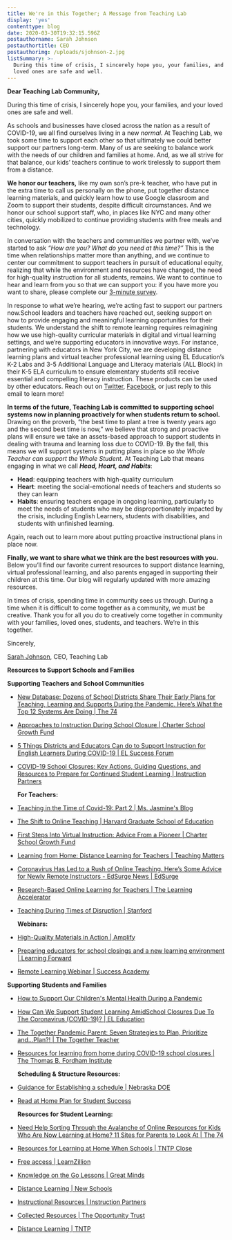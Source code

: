 ```yaml
---
title: We're in this Together; A Message from Teaching Lab
display: 'yes'
contenttype: blog
date: 2020-03-30T19:32:15.596Z
postauthorname: Sarah Johnson
postauthortitle: CEO
postauthorimg: /uploads/sjohnson-2.jpg
listSummary: >-
  During this time of crisis, I sincerely hope you, your families, and your
  loved ones are safe and well.
---
```

**Dear Teaching Lab Community,**

During this time of crisis, I sincerely hope you, your families, and your loved ones are safe and well.

As schools and businesses have closed across the nation as a result of COVID-19, we all find ourselves living in a new *normal*. At Teaching Lab, we took some time to support each other so that ultimately we could better support our partners long-term. Many of us are seeking to balance work with the needs of our children and families at home. And, as we all strive for that balance, our kids’ teachers continue to work tirelessly to support them from a distance.

**We honor our teachers,** like my own son’s pre-k teacher, who have put in the extra time to call us personally on the phone, put together distance learning materials, and quickly learn how to use Google classroom and Zoom to support their students, despite difficult circumstances. And we honor our school support staff, who, in places like NYC and many other cities, quickly mobilized to continue providing students with free meals and technology.

In conversation with the teachers and communities we partner with, we’ve started to ask *“How are you? What do you need at this time?”* This is the time when relationships matter more than anything, and we continue to center our commitment to support teachers in pursuit of educational equity, realizing that while the environment and resources have changed, the need for high-quality instruction for all students, remains. We want to continue to hear and learn from you so that we can support you: if you have more you want to share, please complete our [3-minute survey](https://forms.gle/DbPzdAWcpShGWA6g7). 

In response to what we’re hearing, we’re acting fast to support our partners now.School leaders and teachers have reached out, seeking support on how to provide engaging and meaningful learning opportunities for their students. We understand the shift to remote learning requires reimagining how we use high-quality curricular materials in digital and virtual learning settings, and we’re supporting educators in innovative ways. For instance, partnering with educators in New York City, we are developing distance learning plans and virtual teacher professional learning using EL Education’s K-2 Labs and 3-5 Additional Language and Literacy materials (ALL Block) in their K-5 ELA curriculum to ensure elementary students still receive essential and compelling literacy instruction. These products can be used by other educators. Reach out on [Twitter](https://twitter.com/teachinglabhq?lang=en), [Facebook](https://www.facebook.com/teachinglabhq/), or just reply to this email to learn more!

**In terms of the future, Teaching Lab is committed to supporting school systems now in planning proactively for when students return to school.** Drawing on the proverb, “the best time to plant a tree is twenty years ago and the second best time is now,” we believe that strong and proactive plans will ensure we take an assets-based approach to support students in dealing with trauma and learning loss due to COVID-19. By the fall, this means we will support systems in putting plans in place so *the Whole Teacher can support the Whole Student*. At Teaching Lab that means engaging in what we call ***Head, Heart, and Habits***:

* **Head**: equipping teachers with high-quality curriculum
* **Heart**: meeting the social-emotional needs of teachers and students so they can learn
* **Habits**: ensuring teachers engage in ongoing learning, particularly to meet the needs of students who may be disproportionately impacted by the crisis, including English Learners, students with disabilities, and students with unfinished learning.

Again, reach out to learn more about putting proactive instructional plans in place now.

**Finally, we want to share what we think are the best resources with you.** Below you’ll find our favorite current resources to support distance learning, virtual professional learning, and also parents engaged in supporting their children at this time. Our blog will regularly updated with more amazing resources.

In times of crisis, spending time in community sees us through. During a time when it is difficult to come together as a community, we must be creative. Thank you for all you do to creatively come together in community with your families, loved ones, students, and teachers. We’re in this together.

Sincerely,

[Sarah Johnson](https://twitter.com/OnlySJJ), CEO, Teaching Lab







**Resources to Support Schools and Families**



**Supporting Teachers and School Communities**

* [New Database: Dozens of School Districts Share Their Early Plans for Teaching, Learning and Supports During the Pandemic. Here’s What the Top 12 Systems Are Doing | The 74](https://www.the74million.org/new-database-dozens-of-school-districts-share-their-early-plans-for-teaching-learning-and-supports-during-the-pandemic-heres-what-the-top-12-systems-are-doing/)
* [Approaches to Instruction During School Closure | Charter School Growth Fund](https://stories.chartergrowthfund.org/approaches-to-instruction-during-school-closure-70e56b064d13)
* [5 Things Districts and Educators Can do to Support Instruction for English Learners During COVID-19 | EL Success Forum](https://www.elsuccessforum.org/news/5-things-districts-and-educators-can-do-to-support-instruction-for-english-learners-during-covid-19)
* [COVID-19 School Closures: Key Actions, Guiding Questions, and Resources to Prepare for Continued Student Learning | Instruction Partners](https://docs.google.com/document/d/1aaJebxX_d5upViwPb1uF0YCg_uRRx3Mn/edit)

  **For Teachers:**
* [Teaching in the Time of Covid-19: Part 2 | Ms. Jasmine's Blog](https://jasmineteaches.wordpress.com/2020/03/29/teaching-in-the-time-of-covid-19-part-2/)
* [The Shift to Online Teaching | Harvard Graduate School of Education](https://www.gse.harvard.edu/news/uk/20/03/shift-online-teaching)
* [First Steps Into Virtual Instruction: Advice From a Pioneer | Charter School Growth Fund](https://stories.chartergrowthfund.org/first-steps-into-virtual-instruction-lessons-learned-and-advice-from-a-pioneer-45dc47aee131)
* [Learning from Home: Distance Learning for Teachers | Teaching Matters](https://lp.teachingmatters.org/learning-from-home-distance-learning-for-teachers)
* [Coronavirus Has Led to a Rush of Online Teaching. Here’s Some Advice for Newly Remote Instructors - EdSurge News | EdSurge](https://www.edsurge.com/news/2020-03-11-coronavirus-has-led-to-a-rush-of-online-teaching-here-s-some-advice-for-newly-remote-instructors)
* [Research-Based Online Learning for Teachers | The Learning Accelerator](https://drive.google.com/file/d/1k_5Rk4HoUkJVb_rpbFgpjsUiIrlOOmrA/view?fbclid=IwAR37vUfVVh626OtzLuWgeHqb2wj197OptCL2TnEbR_W8xDUUFY3jhc9z-o8)
* [Teaching During Times of Disruption | Stanford](https://docs.google.com/document/d/1ccsudB2vwZ_GJYoKlFzGbtnmftGcXwCIwxzf-jkkoCU/preview?fbclid=IwAR0ztBizakMGpMOPg5l_YZ0oCf9qfbfl5hQPb1k3n63VDWsn_vDZzDAMMzU#)

  **Webinars:**
* [High-Quality Materials in Action | Amplify](http://go.info.amplify.com/getintouchoption-webinar-fy20_hqim_general_webinars_national_hqim?utm_campaign=FY20_HQIM&utm_medium=email&_hsenc=p2ANqtz--mNSBaigYwKTYI0qcMs5lA49H_kMDNHGF_-1xACquAIQurzt0fR_IrrQQef2JvqoloMNfsXyK7QMUNkzesDJRz5RO5nw&_hsmi=85112499&utm_source=hs_email&utm_content=85112499&hsCtaTracking=23770025-f348-4682-926c-cec34824f92d%7C7bfe810b-6972-463a-8c91-1f460a88fd43)
* [Preparing educators for school closings and a new learning environment | Learning Forward](https://learningforward.org/webinar/preparing-educators-for-school-closings-and-a-new-learning-environment/)
* [Remote Learning Webinar | Success Academy](https://saremotelearning.splashthat.com/)





**Supporting Students and Families**

* [How to Support Our Children's Mental Health During a Pandemic](https://www.leadingequitycenter.com/132)
* [How Can We Support Student Learning AmidSchool Closures Due To The Coronavirus (COVID-19)? | EL Education](https://eleducation.org/news/how-can-we-support-student-learning-amid-school-closures-due-to-the-coronavirus-covid-19)
* [The Together Pandemic Parent: Seven Strategies to Plan, Prioritize and...Plan?! | The Together Teacher](https://www.thetogethergroup.com/blog/the-together-pandemic-parent-seven-strategies-to-plan-prioritize-and-plan/)
* [Resources for learning from home during COVID-19 school closures | The Thomas B. Fordham Institute](https://fordhaminstitute.org/national/commentary/resources-learning-home-during-covid-19-school-closures)

  **Scheduling & Structure Resources:**
* [Guidance for Establishing a schedule | Nebraska DOE](https://drive.google.com/file/d/1FEkwoba3Q2NUGllaZs176VktR2IkTbHR/view?usp=sharing)
* [Read at Home Plan for Student Success](https://cdn.education.ne.gov/wp-content/uploads/2019/09/Read-At-Home-Plan-3.pdf)

  **Resources for Student Learning:**
* [Need Help Sorting Through the Avalanche of Online Resources for Kids Who Are Now Learning at Home? 11 Sites for Parents to Look At | The 74](https://www.the74million.org/article/need-help-sorting-through-the-avalanche-of-online-resources-for-kids-who-are-now-learning-at-home-11-sites-for-parents-to-look-at/)
* [Resources for Learning at Home When Schools | TNTP Close](https://tntp.org/blog/post/resources-for-learning-at-home-when-schools-close)
* [Free access | LearnZillion](https://learnzillion.com/resources/73932)
* [Knowledge on the Go Lessons | Great Minds](https://gm.greatminds.org/en-us/knowledgeonthego?utm_campaign=Knowledge%20for%20All%20%7C%20Coronavirus%202020&utm_source=hs_email&utm_medium=email&utm_content=84942936&_hsenc=p2ANqtz--ITC2NZTyf0dm8ikY5JErze6GZvr_mDG5O-4eAYmQCwqEOjEDWyfCzf_aV4l2c3S3F4Fpl6smubfjGogqkHVlIcOJSYA&_hsmi=84942936)
* [Distance Learning | New Schools](https://newschoolsforneworleans.us2.list-manage.com/track/click?u=497c6eaf94d56a7f14993932e&id=d72de243e8&e=8d9569a1a6)
* [Instructional Resources | Instruction Partners](https://newschoolsforneworleans.us2.list-manage.com/track/click?u=497c6eaf94d56a7f14993932e&id=28846cb757&e=8d9569a1a6)
* [Collected Resources | The Opportunity Trust](https://newschoolsforneworleans.us2.list-manage.com/track/click?u=497c6eaf94d56a7f14993932e&id=cea578394b&e=8d9569a1a6)
* [Distance Learning | TNTP](https://newschoolsforneworleans.us2.list-manage.com/track/click?u=497c6eaf94d56a7f14993932e&id=58897c5bd4&e=8d9569a1a6)